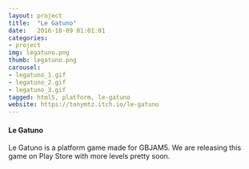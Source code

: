 ```yaml
---
layout: project
title:  "Le Gatuno"
date:   2016-10-09 01:01:01
categories:
- project
img: legatuno.png
thumb: legatuno.png
carousel:
- legatuno_1.gif
- legatuno_2.gif
- legatuno_3.gif
tagged: html5, platform, le-gatuno
website: https://tonymtz.itch.io/le-gatuno
---
```

#### Le Gatuno

Le Gatuno is a platform game made for GBJAM5. We are releasing this game on Play Store with more levels pretty soon.
